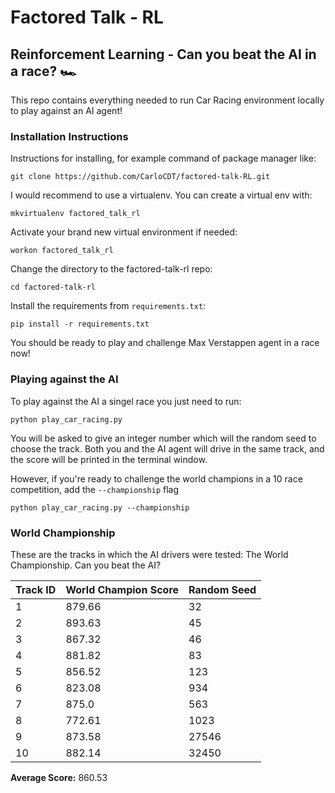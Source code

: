 # Factored Talk - RL
## Reinforcement Learning - Can you beat the AI in a race? 🏎️
This repo contains everything needed to run Car Racing environment locally to play against an AI agent!

### Installation Instructions

Instructions for installing, for example command of package manager like:

    git clone https://github.com/CarloCDT/factored-talk-RL.git

I would recommend to use a virtualenv. You can create a virtual env with:

    mkvirtualenv factored_talk_rl
    
Activate your brand new virtual environment if needed:

    workon factored_talk_rl
    
Change the directory to the factored-talk-rl repo:

    cd factored-talk-rl
    
Install the requirements from `requirements.txt`:

    pip install -r requirements.txt

You should be ready to play and challenge Max Verstappen agent in a race now!

### Playing against the AI

To play against the AI a singel race you just need to run:

    python play_car_racing.py

You will be asked to give an integer number which will the random seed to choose the track. Both you and the AI agent will drive in the same track, and the score will be printed in the terminal window. 

However, if you're ready to challenge the world champions in a 10 race competition, add the `--championship` flag

    python play_car_racing.py --championship

### World Championship

These are the tracks in which the AI drivers were tested: The World Championship. Can you beat the AI?

| Track ID      | World Champion Score  | Random Seed | 
| ------------- | --------------------- | ----------- | 
| 1             | 879.66                |32           |
| 2             | 893.63                |45           |
| 3             | 867.32                |46           |
| 4             | 881.82                |83           |
| 5             | 856.52                |123          |
| 6             | 823.08                |934          |
| 7             | 875.0                 |563          |
| 8             | 772.61                |1023         |
| 9             | 873.58                |27546        |
| 10            | 882.14                |32450        |

**Average Score:** 860.53
